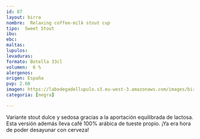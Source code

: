 ```yaml
---
id: 87
layout: birra
nombre:  Relaxing coffee-milk stout cup
tipo:  Sweet Stout
ibu:  
ebc:
maltas: 
lupulos: 
levaduras: 
formato: Botella 33cl
volumen:  6 %
alergenos: 
origen: España
pvp: 2.60
imagen: https://labodegadellupulo.s3.eu-west-3.amazonaws.com/images/birras/relaxingcafe.jpg
categoria: [negra]

---
```

Variante stout dulce y sedosa gracias a la aportación equilibrada de lactosa. Esta versión además lleva café 100% arábica de tueste propio. ¡Ya era hora de poder desayunar con cerveza!





